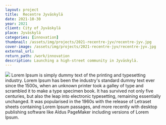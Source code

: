```yaml
---
layout: project
title:  Recentre Jyväskylä
date: 2021-10-30
year: 2021
client: City of Jyväskylä
place: Jyväskylä
categories: [innovation]
thumbnail: /assets/img/projects/2021-recentre-jyv/recentre-jyv.jpg
cover-image: /assets/img/projects/2021-recentre-jyv/recentre-jyv.jpg
external_url:
return_path: /work/innovation
description: Launching a high-street community in Jyväskylä.
---
```



<div class="default-box-s middle margin-project">
<img src="/assets/img/projects/2019-recentre-jyv/recentre-jyv.jpg"/>
Lorem Ipsum is simply dummy text of the printing and typesetting industry. Lorem Ipsum has been the industry's standard dummy text ever since the 1500s, when an unknown printer took a galley of type and scrambled it to make a type specimen book. It has survived not only five centuries, but also the leap into electronic typesetting, remaining essentially unchanged. It was popularised in the 1960s with the release of Letraset sheets containing Lorem Ipsum passages, and more recently with desktop publishing software like Aldus PageMaker including versions of Lorem Ipsum.
</div>